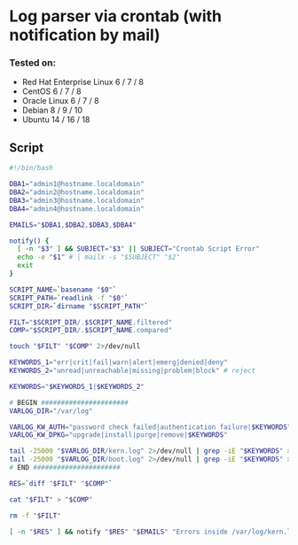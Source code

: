 # Log parser via crontab (with notification by mail)

### Tested on:
 - Red Hat Enterprise Linux 6 / 7 / 8
 - CentOS 6 / 7 / 8
 - Oracle Linux 6 / 7 / 8
 - Debian 8 / 9 / 10
 - Ubuntu 14 / 16 / 18
  
## Script
```bash
#!/bin/bash

DBA1="admin1@hostname.localdomain"
DBA2="admin2@hostname.localdomain"
DBA3="admin3@hostname.localdomain"
DBA4="admin4@hostname.localdomain"

EMAILS="$DBA1,$DBA2,$DBA3,$DBA4"

notify() {
  [ -n "$3" ] && SUBJECT="$3" || SUBJECT="Crontab Script Error"
  echo -e "$1" # | mailx -s "$SUBJECT" "$2"
  exit
}

SCRIPT_NAME=`basename "$0"`
SCRIPT_PATH=`readlink -f "$0"`
SCRIPT_DIR=`dirname "$SCRIPT_PATH"`

FILT="$SCRIPT_DIR/.$SCRIPT_NAME.filtered"
COMP="$SCRIPT_DIR/.$SCRIPT_NAME.compared"

touch "$FILT" "$COMP" 2>/dev/null

KEYWORDS_1="err|crit|fail|warn|alert|emerg|denied|deny"
KEYWORDS_2="unread|unreachable|missing|problem|block" # reject

KEYWORDS="$KEYWORDS_1|$KEYWORDS_2"

# BEGIN ######################
VARLOG_DIR="/var/log"

VARLOG_KW_AUTH="password check failed|authentication failure|$KEYWORDS"
VARLOG_KW_DPKG="upgrade|install|purge|remove|$KEYWORDS"

tail -25000 "$VARLOG_DIR/kern.log" 2>/dev/null | grep -iE "$KEYWORDS" >> "$FILT"
tail -25000 "$VARLOG_DIR/boot.log" 2>/dev/null | grep -iE "$KEYWORDS" >> "$FILT"
# END ######################

RES=`diff "$FILT" "$COMP"`

cat "$FILT" > "$COMP"

rm -f "$FILT"

[ -n "$RES" ] && notify "$RES" "$EMAILS" "Errors inside /var/log/kern.log,boot.log"
```

